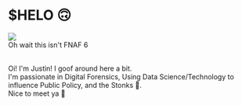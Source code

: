 # $HELO 🙃
<img src="https://i.imgur.com/A1QvF5V.png" /> <br />
Oh wait this isn't FNAF 6 <br /> <br />

Oi! I'm Justin! I goof around here a bit. <br />
I'm passionate in Digital Forensics, Using Data Science/Technology to influence Public Policy, and the Stonks 🥳. <br />
Nice to meet ya 🎺
